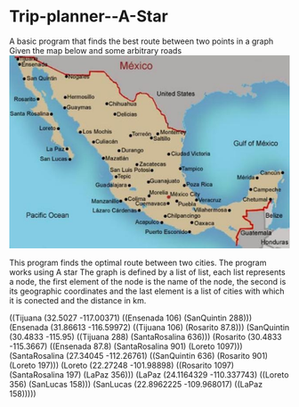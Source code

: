 # Trip-planner--A-Star
A basic program that finds the best route between two points in a graph
Given the map below and some arbitrary roads
![mapaMexico](mapaMexico.jpeg)

This program finds the optimal route between two cities.
The program works using A star
The graph is defined by a list of list, each list represents a node, the first element of the node is the name of the node, the second is its geographic coordinates and the last element is a list of cities with which it is conected and the distance in km.

((Tijuana	(32.5027 -117.00371) ((Ensenada 106) (SanQuintin 288)))
  (Ensenada (31.86613 -116.59972) ((Tijuana 106) (Rosarito 87.8)))
  (SanQuintin	(30.4833 -115.95) ((Tijuana 288) (SantaRosalina 636)))
  (Rosarito	(30.4833 -115.3667) ((Ensenada 87.8) (SantaRosalina 901) (Loreto 1097)))
  (SantaRosalina	(27.34045 -112.26761) ((SanQuintin 636) (Rosarito 901) (Loreto 197)))
  (Loreto	(22.27248 -101.98898) ((Rosarito 1097) (SantaRosalina 197) (LaPaz 356)))
  (LaPaz	(24.1164329 -110.337743) ((Loreto 356) (SanLucas 158)))
  (SanLucas	(22.8962225 -109.968017) ((LaPaz 158)))))
